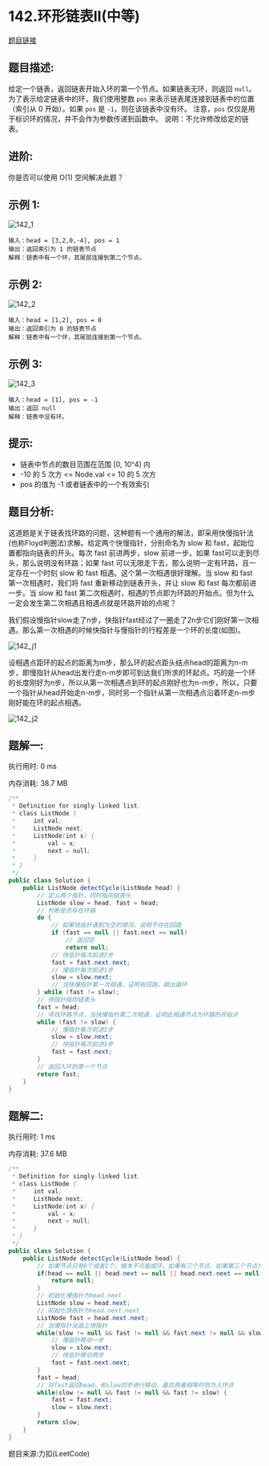# 142.环形链表II(中等)

[题目链接](https://leetcode-cn.com/problems/linked-list-cycle-ii/)

## 题目描述:

给定一个链表，返回链表开始入环的第一个节点。如果链表无环，则返回 ```null```。
为了表示给定链表中的环，我们使用整数 ```pos``` 来表示链表尾连接到链表中的位置（索引从 0 开始）。如果 ```pos``` 是 ```-1```，则在该链表中没有环。
注意，```pos``` 仅仅是用于标识环的情况，并不会作为参数传递到函数中。
说明：不允许修改给定的链表。

## 进阶:

你是否可以使用 O(1) 空间解决此题？

## 示例 1:

![142_1](https://user-images.githubusercontent.com/57750019/130655627-7a21efac-f942-46ac-ae51-960b42c4b2bb.png)

```
输入：head = [3,2,0,-4], pos = 1
输出：返回索引为 1 的链表节点
解释：链表中有一个环，其尾部连接到第二个节点。
```

## 示例 2:

![142_2](https://user-images.githubusercontent.com/57750019/130655645-09e12339-03e0-4e84-b252-02ae46997a61.png)

```
输入：head = [1,2], pos = 0
输出：返回索引为 0 的链表节点
解释：链表中有一个环，其尾部连接到第一个节点。
```

## 示例 3:

![142_3](https://user-images.githubusercontent.com/57750019/130655665-f0cbdef4-0736-43ba-8b05-e3858f6977eb.png)

```
输入：head = [1], pos = -1
输出：返回 null
解释：链表中没有环。
```

## 提示:

- 链表中节点的数目范围在范围 [0, 10^4] 内
- -10 的 5 次方 <= Node.val <= 10 的 5 次方
- pos 的值为 -1 或者链表中的一个有效索引

## 题目分析:

这道题是关于链表找环路的问题，这种题有一个通用的解法，即采用快慢指针法(也称Floyd判圈法)求解。给定两个快慢指针，分别命名为 slow 和 fast，起始位置都指向链表的开头。每次 fast 前进两步，slow 前进一步。如果 fast可以走到尽头，那么说明没有环路；如果 fast 可以无限走下去，那么说明一定有环路，且一定存在一个时刻 slow 和 fast 相遇。这个第一次相遇很好理解。当 slow 和 fast 第一次相遇时，我们将 fast 重新移动到链表开头，并让 slow 和 fast 每次都前进一步。当 slow 和 fast 第二次相遇时，相遇的节点即为环路的开始点。但为什么一定会发生第二次相遇且相遇点就是环路开始的点呢？

我们假设慢指针slow走了n步，快指针fast经过了一圈走了2n步它们刚好第一次相遇。那么第一次相遇的时候快指针与慢指针的行程差是一个环的长度(如图)。

![142_j1](https://user-images.githubusercontent.com/57750019/130655692-8d04248d-9034-4aee-88f5-1ed387a9589d.png)

设相遇点距环的起点的距离为m步，那么环的起点距头结点head的距离为n-m步，即慢指针从head出发行走n-m步即可到达我们所求的环起点。巧的是一个环的长度刚好为n步，所以从第一次相遇点到环的起点刚好也为n-m步，所以，只要一个指针从head开始走n-m步，同时另一个指针从第一次相遇点沿着环走n-m步刚好能在环的起点相遇。

![142_j2](https://user-images.githubusercontent.com/57750019/130655710-98e669e3-3382-4db0-829a-dfbbde943e3d.png)

## 题解一:

执行用时: 0 ms

内存消耗: 38.7 MB

```java
/**
 * Definition for singly-linked list.
 * class ListNode {
 *     int val;
 *     ListNode next;
 *     ListNode(int x) {
 *         val = x;
 *         next = null;
 *     }
 * }
 */
public class Solution {
    public ListNode detectCycle(ListNode head) {
        // 定义两个指针，同时指向链表头
        ListNode slow = head, fast = head;
        // 判断是否存在环路
        do {
            // 如果快指针遇到为空的情况，说明不存在回路
            if (fast == null || fast.next == null)
                // 返回空
                return null;
            // 快指针每次前进2步
            fast = fast.next.next;
            // 慢指针每次前进1步
            slow = slow.next;
            // 当快慢指针第一次相遇，证明有回路，跳出循环
        } while (fast != slow);
        // 快指针指向链表头
        fast = head;
        // 寻找环路节点，当快慢指针第二次相遇，证明此相遇节点为环路的开始点
        while (fast != slow) {
            // 慢指针每次前进1步
            slow = slow.next;
            // 快指针每次前进1步
            fast = fast.next;
        }
        // 返回入环的第一个节点
        return fast;
    }
}
```

## 题解二:

执行用时: 1 ms

内存消耗: 37.6 MB

```java
/**
 * Definition for singly-linked list.
 * class ListNode {
 *     int val;
 *     ListNode next;
 *     ListNode(int x) {
 *         val = x;
 *         next = null;
 *     }
 * }
 */
public class Solution {
    public ListNode detectCycle(ListNode head) {
        // 如果节点只有0个或者1个，根本不可能成环，如果有三个节点，如果第三个节点为null，则没成环
        if(head == null || head.next == null || head.next.next == null) {
            return null;
        }
        // 初始化慢指针为head.next
        ListNode slow = head.next;
        // 初始化快指针为head.next.next
        ListNode fast = head.next.next;
        // 当慢指针没追上快指针
        while(slow != null && fast != null && fast.next != null && slow != fast) {
            // 慢指针移动一步
            slow = slow.next;
            // 快指针移动两步
            fast = fast.next.next;
        }
        fast = head;
        // 将fast返回head，和slow同步进行移动，最后两者相等时则为入环点
        while(slow != null && fast != null && fast != slow) {
            fast = fast.next;
            slow = slow.next;
        }
        return slow;
    }
}
```

题目来源:力扣(LeetCode)
